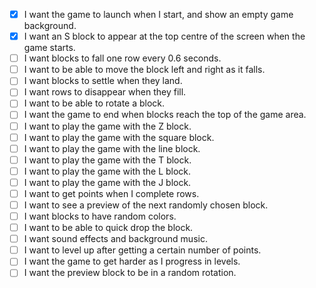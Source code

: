 - [x] I want the game to launch when I start, and show an empty game background.
- [x] I want an S block to appear at the top centre of the screen when the game starts.
- [ ] I want blocks to fall one row every 0.6 seconds.
- [ ] I want to be able to move the block left and right as it falls.
- [ ] I want blocks to settle when they land.
- [ ] I want rows to disappear when they fill.
- [ ] I want to be able to rotate a block.
- [ ] I want the game to end when blocks reach the top of the game area.
- [ ] I want to play the game with the Z block.
- [ ] I want to play the game with the square block.
- [ ] I want to play the game with the line block.
- [ ] I want to play the game with the T block.
- [ ] I want to play the game with the L block.
- [ ] I want to play the game with the J block.
- [ ] I want to get points when I complete rows.
- [ ] I want to see a preview of the next randomly chosen block.
- [ ] I want blocks to have random colors.
- [ ] I want to be able to quick drop the block.
- [ ] I want sound effects and background music.
- [ ] I want to level up after getting a certain number of points.
- [ ] I want the game to get harder as I progress in levels.
- [ ] I want the preview block to be in a random rotation.
